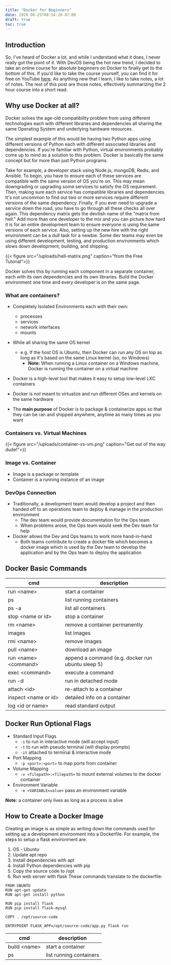 ```yaml
---
title: "Docker for Beginners"
date: 2020-06-25T08:54:20-07:00
draft: true
toc: true
---
```


## Introduction

So, I've heard of Docker a lot, and while I understand what it does, I never really got the point of it. With DevOS being the hot new trend, I decided to take an online course for absolute beginners on Docker to finally get to the bottom of this. If you'd like to take the course yourself, you can find it for free on YouTube [here](https://youtu.be/fqMOX6JJhGo). As anything new that I learn, I like to take notes, a lot of notes. The rest of this post are those notes, effectively summarizing the 2 hour course into a short read. 



## Why use Docker at all?

Docker solves the age-old compatibility problem from using different technologies each with different libraries and dependencies all sharing the same Operating System and underlying hardware resources. 

The simplest example of this would be having two Python apps using different versions of Python each with different associated libraries and dependencies. If you're familiar with Python, virtual environments probably come up to mind as a solution to this problem. Docker is basically the same concept but for more than just Python programs.

Take for example, a developer stack using Node.js, mongoDB, Redis, and Ansible. To begin, you have to ensure each of these services are compatible with the same version of OS you're on. This may mean downgrading or upgrading some services to satisfy the OS requirement. Then, making sure each service has compatible libraries and dependencies. It's not uncommon to find out two or more services require different versions of the same dependency. Finally, if you ever need to upgrade a service down the road, you have to go through all these checks all over again. This dependency matrix gets the devilish name of the "matrix from hell." Add more than one developer to the mix and you can picture how hard it is for an entire development team to ensure everyone is using the same versions of each service. Also, setting up the new hire with the right environment can be a dull task for a newbie. Some dev teams may even be using different development, testing, and production environments which slows down development, building, and shipping.

{{< figure src="/uploads/hell-matrix.png" caption="from the Free Tutorial">}}

Docker solves this by running each component in a separate container, each with its own dependencies and its own libraries. Build the Docker environment one time and every developer is on the same page.

### What are containers?
* Completely Isolated Environments each with their own:
    * processes
    * services
    * network interfaces
    * mounts
* While all sharing the same OS kernel
    * e.g. If the host OS is Ubuntu, then Docker can run any OS on top as long as it's based on the same Linux kernel (so, no Windows)
        * **Note:** When running a Linux container on a Windows machine, Docker is running the container on a virtual machine  

* Docker is a high-level tool that makes it easy to setup low-level LXC containers
* Docker is *not* meant to virtualize and run different OSes and kernels on the same hardware
* The **main purpose** of Docker is to package & containerize apps so that they can be ran and shipped anywhere, anytime as many times as you want

### Containers vs. Virtual Machines
{{< figure src="/uploads/container-vs-vm.png" caption="Get out of the way dude!">}}

### Image vs. Container
* Image is a package or template
* Container is a running instance of an image

### DevOps Connection
* Traditionally, a development team would develop a project and then handed off to an operations team to deploy & manage in the production environment
    * The dev team would provide documentation for the Ops team
    * When problems arose, the Ops team would seek the Dev team for help
* Docker allows the Dev and Ops teams to work more hand-in-hand
    * Both teams contribute to create a docker file which becomes a docker image which is used by the Dev team to develop the application and by the Ops team to deploy the application

## Docker Basic Commands

| cmd                 | description                        |
| ------------------- | ---------------------------------- |
| run \<name> | start a container|
| ps | list running containers |
| ps -a | list all containers |
| stop \<name or id> | stop a container |
| rm \<name>| remove a container permanently|
| images | list images |
| rmi \<name> | remove images |
| pull \<name>| download an image|
| run \<name> \<command> | append a command (e.g. docker run ubuntu sleep 5)|
| exec \<command>| execute a command|
| run -d | run in detached mode|
| attach \<id> | re-attach to a container|
| inspect \<name or id>| detailed info on a container|
|log \<id or name>| read standard output|

## Docker Run Optional Flags
* Standard Input Flags
    * `-i` to run in interactive mode (will accept input)
    * `-t` to run with pseudo terminal (will display prompts)
    * `-it` attached to terminal & interactive mode
* Port Mapping
    * `-p <port>:<port>` to map ports from container
* Volume Mapping
    * `-v <filepath>:<filepath>` to mount external volumes to the docker container
* Environment Variable
    - `-e <VARIABLE=value>` pass an environment variable

**Note:** a container only lives as long as a process is alive

## How to Create a Docker Image
Creating an image is as simple as writing down the commands used for setting up a development environment into a Dockerfile. For example, the steps to setup a flask environment are:
1. OS - Ubuntu
2. Update apt repo
3. Install dependencies with apt
4. Install Python dependencies with pip
5. Copy the source code to /opt
6. Run web server with flask
These commands translate to the dockerfile:  
```
FROM UBUNTU
RUN apt-get update
RUN apt-get install python

RUN pip install flask
RUN pip install flask-mysql

COPY . /opt/source-code

ENTRYPOINT FLASK_APP=/opt/source-code/app.py flask run
```
| cmd                 | description                        |
| ------------------- | ---------------------------------- |
| build  \<name> | start a container|
| ps | list running containers |







